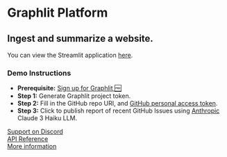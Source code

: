 # Graphlit Platform

## Ingest and summarize a website.

You can view the Streamlit application [here](https://graphlit-samples-publish-issues-feed.streamlit.app/).

### Demo Instructions
- **Prerequisite:** [Sign up for Graphlit 🆓](https://docs.graphlit.dev/getting-started/signup)
- **Step 1:** Generate Graphlit project token.
- **Step 2:** Fill in the GitHub repo URI, and [GitHub personal access token](https://docs.github.com/en/authentication/keeping-your-account-and-data-secure/managing-your-personal-access-tokens).
- **Step 3:** Click to publish report of recent GitHub Issues using [Anthropic](https://www.anthropic.com) Claude 3 Haiku LLM.     

[Support on Discord](https://discord.gg/ygFmfjy3Qx)            
[API Reference](https://docs.graphlit.dev/graphlit-data-api/api-reference)     
[More information](https://www.graphlit.com)
